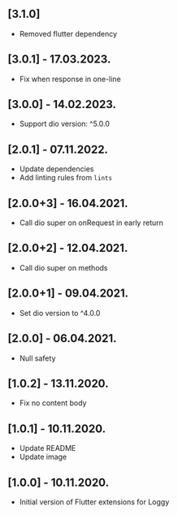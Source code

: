 ## [3.1.0]

- Removed flutter dependency

## [3.0.1] - 17.03.2023.

- Fix when response in one-line

## [3.0.0] - 14.02.2023.

- Support dio version: ^5.0.0

## [2.0.1] - 07.11.2022.

- Update dependencies
- Add linting rules from `lints`

## [2.0.0+3] - 16.04.2021.

- Call dio super on onRequest in early return

## [2.0.0+2] - 12.04.2021.

- Call dio super on methods

## [2.0.0+1] - 09.04.2021.

- Set dio version to ^4.0.0

## [2.0.0] - 06.04.2021.

- Null safety

## [1.0.2] - 13.11.2020.

- Fix no content body

## [1.0.1] - 10.11.2020.

- Update README
- Update image

## [1.0.0] - 10.11.2020.

- Initial version of Flutter extensions for Loggy
